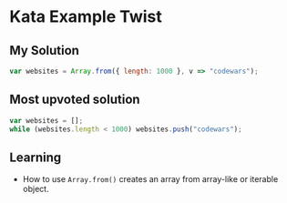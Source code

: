 # Kata Example Twist

## My Solution

```javascript
var websites = Array.from({ length: 1000 }, v => "codewars");
```

## Most upvoted solution

```javascript
var websites = [];
while (websites.length < 1000) websites.push("codewars");
```

## Learning

* How to use `Array.from()` creates an array from array-like or iterable object.
